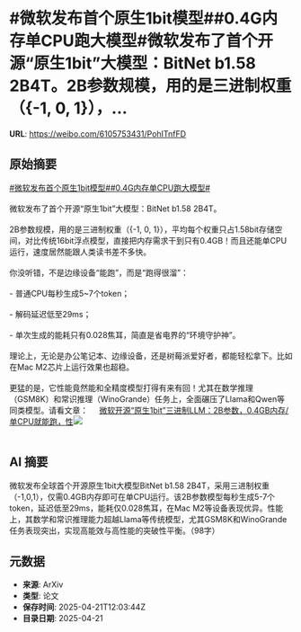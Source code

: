 # #微软发布首个原生1bit模型##0.4G内存单CPU跑大模型#微软发布了首个开源“原生1bit”大模型：BitNet b1.58 2B4T。2B参数规模，用的是三进制权重（{-1, 0, 1}），...

**URL**: https://weibo.com/6105753431/PohITnfFD

## 原始摘要

<a href="https://m.weibo.cn/search?containerid=231522type%3D1%26t%3D10%26q%3D%23%E5%BE%AE%E8%BD%AF%E5%8F%91%E5%B8%83%E9%A6%96%E4%B8%AA%E5%8E%9F%E7%94%9F1bit%E6%A8%A1%E5%9E%8B%23&amp;extparam=%23%E5%BE%AE%E8%BD%AF%E5%8F%91%E5%B8%83%E9%A6%96%E4%B8%AA%E5%8E%9F%E7%94%9F1bit%E6%A8%A1%E5%9E%8B%23" data-hide=""><span class="surl-text">#微软发布首个原生1bit模型#</span></a><a href="https://m.weibo.cn/search?containerid=231522type%3D1%26t%3D10%26q%3D%230.4G%E5%86%85%E5%AD%98%E5%8D%95CPU%E8%B7%91%E5%A4%A7%E6%A8%A1%E5%9E%8B%23&amp;extparam=%230.4G%E5%86%85%E5%AD%98%E5%8D%95CPU%E8%B7%91%E5%A4%A7%E6%A8%A1%E5%9E%8B%23" data-hide=""><span class="surl-text">#0.4G内存单CPU跑大模型#</span></a><br><br>微软发布了首个开源“原生1bit”大模型：BitNet b1.58 2B4T。<br><br>2B参数规模，用的是三进制权重（{-1, 0, 1}），平均每个权重只占1.58bit存储空间，对比传统16bit浮点模型，直接把内存需求干到只有0.4GB！而且还能单CPU运行，速度居然能跟人类读书差不多快。<br><br>你没听错，不是边缘设备“能跑”，而是“跑得很溜”：<br><br>- 普通CPU每秒生成5~7个token；<br><br>- 解码延迟低至29ms；<br><br>- 单次生成的能耗只有0.028焦耳，简直是省电界的“环境守护神”。<br><br>理论上，无论是办公笔记本、边缘设备，还是树莓派爱好者，都能轻松拿下。比如在Mac M2芯片上运行效果也超稳。<br><br>更猛的是，它性能竟然能和全精度模型打得有来有回！尤其在数学推理（GSM8K）和常识推理（WinoGrande）任务上，全面碾压了Llama和Qwen等同类模型。请看文章： <a href="https://weibo.com/ttarticle/p/show?id=2309405157880033837215" data-hide=""><span class="url-icon"><img style="width: 1rem;height: 1rem" src="https://h5.sinaimg.cn/upload/2015/09/25/3/timeline_card_small_article_default.png" referrerpolicy="no-referrer"></span><span class="surl-text">微软开源“原生1bit”三进制LLM：2B参数，0.4GB内存/单CPU就能跑，性</span></a><img style="" src="https://tvax2.sinaimg.cn/large/006Fd7o3gy1i0oevnnxikj30rs0fmta9.jpg" referrerpolicy="no-referrer"><br><br>

## AI 摘要

微软发布全球首个开源原生1bit大模型BitNet b1.58 2B4T，采用三进制权重（-1,0,1），仅需0.4GB内存即可在单CPU运行。该2B参数模型每秒生成5-7个token，延迟低至29ms，能耗仅0.028焦耳，在Mac M2等设备表现优异。性能上，其数学和常识推理能力超越Llama等传统模型，尤其GSM8K和WinoGrande任务表现突出，实现高能效与高性能的突破性平衡。（98字）

## 元数据

- **来源**: ArXiv
- **类型**: 论文
- **保存时间**: 2025-04-21T12:03:44Z
- **目录日期**: 2025-04-21
